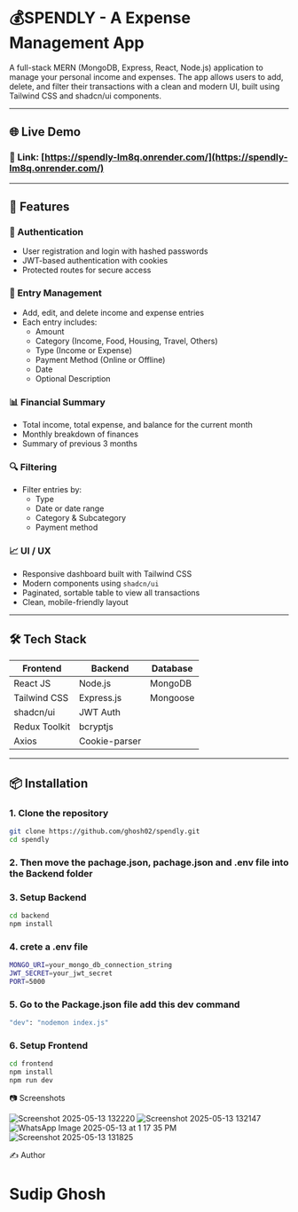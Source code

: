  # 💰SPENDLY - A Expense Management App

A full-stack MERN (MongoDB, Express, React, Node.js) application to manage your personal income and expenses. The app allows users to add, delete, and filter their transactions with a clean and modern UI, built using Tailwind CSS and shadcn/ui components.

---
## 🌐 Live Demo
### 🔗 Link: [https://spendly-lm8q.onrender.com/](https://spendly-lm8q.onrender.com/)
---
  
## 🚀 Features

### 🔐 Authentication
- User registration and login with hashed passwords
- JWT-based authentication with cookies
- Protected routes for secure access

### 🧾 Entry Management
- Add, edit, and delete income and expense entries
- Each entry includes:
  - Amount
  - Category (Income, Food, Housing, Travel, Others)
  - Type (Income or Expense)
  - Payment Method (Online or Offline)
  - Date
  - Optional Description

### 📊 Financial Summary
- Total income, total expense, and balance for the current month
- Monthly breakdown of finances
- Summary of previous 3 months

### 🔍 Filtering 
- Filter entries by:
  - Type
  - Date or date range
  - Category & Subcategory
  - Payment method

### 📈 UI / UX
- Responsive dashboard built with Tailwind CSS
- Modern components using `shadcn/ui`
- Paginated, sortable table to view all transactions
- Clean, mobile-friendly layout

---

## 🛠 Tech Stack

| Frontend        | Backend         | Database |
|-----------------|-----------------|----------|
| React JS        | Node.js         | MongoDB  |
| Tailwind CSS    | Express.js      | Mongoose |
| shadcn/ui       | JWT Auth        |          |
| Redux Toolkit   | bcryptjs        |          |
| Axios           | Cookie-parser   |          |

---

## 📦 Installation

### 1. Clone the repository

```bash
git clone https://github.com/ghosh02/spendly.git
cd spendly
```
### 2. Then move the pachage.json, pachage.json and .env file into the Backend folder
### 3. Setup Backend
```bash
cd backend
npm install
```
### 4. crete a .env file
```bash
MONGO_URI=your_mongo_db_connection_string
JWT_SECRET=your_jwt_secret
PORT=5000
```
### 5. Go to the Package.json file add this dev command
```bash
"dev": "nodemon index.js"

```
### 6. Setup Frontend
```bash
cd frontend
npm install
npm run dev
```
📷 Screenshots

![Screenshot 2025-05-13 132220](https://github.com/user-attachments/assets/0d0ff096-bc87-4030-911c-7be0abad93b4)
![Screenshot 2025-05-13 132147](https://github.com/user-attachments/assets/fe90398e-fe87-4f3a-bff4-a4c7ae4121d2)
![WhatsApp Image 2025-05-13 at 1 17 35 PM](https://github.com/user-attachments/assets/d02a14b5-c270-41b6-a04f-5869a27d43bf)
![Screenshot 2025-05-13 131825](https://github.com/user-attachments/assets/c676c9ab-60ad-4d99-be3e-91ec53fea14f)

✍️ Author
# Sudip Ghosh
